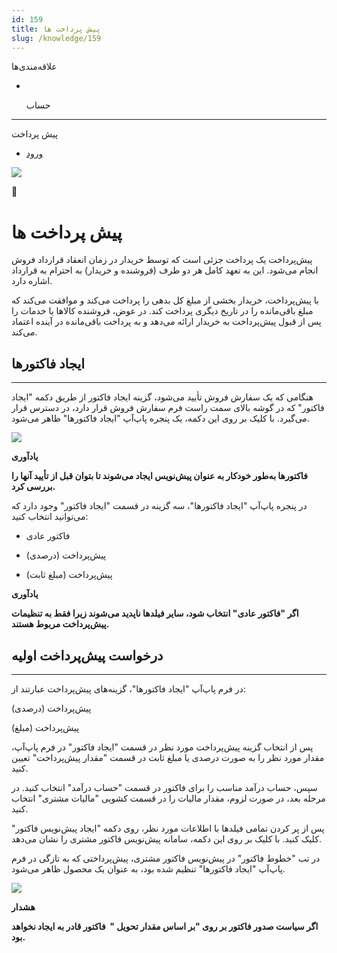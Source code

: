 ```yaml
---
id: 159
title: پیش پرداخت ها
slug: /knowledge/159
---
```


 
  علاقه‌مندی‌ها
* [​](./159)

  حساب

---

 

پیش پرداخت

- [ورود](/web/login?redirect=/knowledge/article/159)

![](https://odoofarsi.com/web/image/2651?access_token=df63284b-6b0a-4c5d-8cae-c8ebcbb4e0c2)

📖

# پیش پرداخت ها

پیش‌پرداخت یک پرداخت جزئی است که توسط خریدار در زمان انعقاد قرارداد فروش انجام می‌شود. این به تعهد کامل هر دو طرف (فروشنده و خریدار) به احترام به قرارداد اشاره دارد.

با پیش‌پرداخت، خریدار بخشی از مبلغ کل بدهی را پرداخت می‌کند و موافقت می‌کند که مبلغ باقی‌مانده را در تاریخ دیگری پرداخت کند. در عوض، فروشنده کالاها یا خدمات را پس از قبول پیش‌پرداخت به خریدار ارائه می‌دهد و به پرداخت باقی‌مانده در آینده اعتماد می‌کند.

## **ایجاد فاکتورها**

---

هنگامی که یک سفارش فروش تأیید می‌شود، گزینه ایجاد فاکتور از طریق دکمه "ایجاد فاکتور" که در گوشه بالای سمت راست فرم سفارش فروش قرار دارد، در دسترس قرار می‌گیرد. با کلیک بر روی این دکمه، یک پنجره پاپ‌آپ "ایجاد فاکتورها" ظاهر می‌شود.

![](https://odoofarsi.com/web/image/1412-2bf061bb/image.png?access_token=876a1aa5-22e7-452a-a741-1356f5fd146c)

**یادآوری**

**فاکتورها به‌طور خودکار به عنوان پیش‌نویس ایجاد می‌شوند تا بتوان قبل از تأیید آنها را بررسی کرد.**

در پنجره پاپ‌آپ "ایجاد فاکتورها"، سه گزینه در قسمت "ایجاد فاکتور" وجود دارد که می‌توانید انتخاب کنید:

* فاکتور عادی
* پیش‌پرداخت (درصدی)

* پیش‌پرداخت (مبلغ ثابت)

**یادآوری**

**اگر "فاکتور عادی" انتخاب شود، سایر فیلدها ناپدید می‌شوند زیرا فقط به تنظیمات پیش‌پرداخت مربوط هستند.**

## **درخواست پیش‌پرداخت اولیه**

---

در فرم پاپ‌آپ "ایجاد فاکتورها"، گزینه‌های پیش‌پرداخت عبارتند از:

پیش‌پرداخت (درصدی)

پیش‌پرداخت (مبلغ)

پس از انتخاب گزینه پیش‌پرداخت مورد نظر در قسمت "ایجاد فاکتور" در فرم پاپ‌آپ، مقدار مورد نظر را به صورت درصدی یا مبلغ ثابت در قسمت "مقدار پیش‌پرداخت" تعیین کنید.

سپس، حساب درآمد مناسب را برای فاکتور در قسمت "حساب درآمد" انتخاب کنید. در مرحله بعد، در صورت لزوم، مقدار مالیات را در قسمت کشویی "مالیات مشتری" انتخاب کنید.

پس از پر کردن تمامی فیلدها با اطلاعات مورد نظر، روی دکمه "ایجاد پیش‌نویس فاکتور" کلیک کنید. با کلیک بر روی این دکمه، سامانه پیش‌نویس فاکتور مشتری را نشان می‌دهد.

در تب "خطوط فاکتور" در پیش‌نویس فاکتور مشتری، پیش‌پرداختی که به تازگی در فرم پاپ‌آپ "ایجاد فاکتورها" تنظیم شده بود، به عنوان یک محصول ظاهر می‌شود.

![](https://odoofarsi.com/web/image/1414-6c78640d/image.png?access_token=dd7e39bd-54d2-46ff-9a3e-e1226963dcd6)

**هشدار**

**اگر سیاست صدور فاکتور بر روی "بر اساس مقدار تحویل "  فاکتور قادر به ایجاد نخواهد بود.**